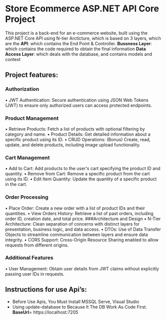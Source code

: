 # Store Ecommerce ASP.NET API Core Project

This project is a back-end for an e-commerce website, built using the ASP.NET Core API using N-tier Arcticture, which is based on 3 layers, which are the
**API**: which contains the End Point & Controller.
**Bussness Layer**: which contains the code required to obtain the final information
**Data Access Layer**: which deals with the database, and contains models and context

## Project features:
### Authorization
•	JWT Authentication: Secure authentication using JSON Web Tokens (JWT) to ensure only authorized users can access protected endpoints.
### Product Management
•	Retrieve Products: Fetch a list of products with optional filtering by category and name.
•	Product Details: Get detailed information about a specific product using its ID.
•	CRUD Operations: (Bonus) Create, read, update, and delete products, including image upload functionality.
### Cart Management
•	Add to Cart: Add products to the user's cart specifying the product ID and quantity.
•	Remove from Cart: Remove a specific product from the cart using its ID.
•	Edit Item Quantity: Update the quantity of a specific product in the cart.
### Order Processing
•	Place Order: Create a new order with a list of product IDs and their quantities.
•	View Orders History: Retrieve a list of past orders, including order ID, creation date, and total price.
###Architecture and Design
•	N-Tier Architecture: Clean separation of concerns with distinct layers for presentation, business logic, and data access.
•	DTOs: Use of Data Transfer Objects to streamline communication between layers and ensure data integrity.
•	CORS Support: Cross-Origin Resource Sharing enabled to allow requests from different origins.
### Additional Features
•	User Management: Obtain user details from JWT claims without explicitly passing user IDs in requests.

## Instructions for use Api’s:
-	Before Use Apis, You Must Install MSSQL Serve, Visual Studio
-	Using  update-database to Because It The DB Work As Code First.
**BaseUrl**= https://localhost:7205



